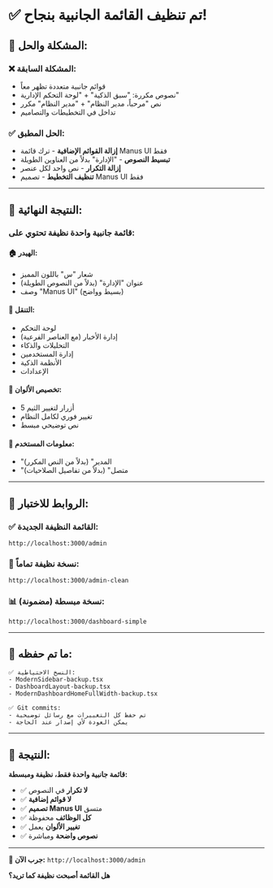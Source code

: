 # ✅ **تم تنظيف القائمة الجانبية بنجاح!**

## 🚀 **المشكلة والحل:**

### **❌ المشكلة السابقة:**
- قوائم جانبية متعددة تظهر معاً
- نصوص مكررة: "سبق الذكية" + "لوحة التحكم الإدارية"  
- نص "مرحباً، مدير النظام" + "مدير النظام" مكرر
- تداخل في التخطيطات والتصاميم

### **✅ الحل المطبق:**
- **إزالة القوائم الإضافية** - ترك قائمة Manus UI فقط
- **تبسيط النصوص** - "الإدارة" بدلاً من العناوين الطويلة
- **إزالة التكرار** - نص واحد لكل عنصر
- **تنظيف التخطيط** - تصميم Manus UI فقط

---

## 🎯 **النتيجة النهائية:**

### **قائمة جانبية واحدة نظيفة تحتوي على:**

#### **🏠 الهيدر:**
- شعار "س" باللون المميز
- عنوان "الإدارة" (بدلاً من النصوص الطويلة)
- وصف "Manus UI" (بسيط وواضح)

#### **🧭 التنقل:**
- لوحة التحكم
- إدارة الأخبار (مع العناصر الفرعية)
- التحليلات والذكاء
- إدارة المستخدمين  
- الأنظمة الذكية
- الإعدادات

#### **🎨 تخصيص الألوان:**
- 5 أزرار لتغيير الثيم
- تغيير فوري لكامل النظام
- نص توضيحي مبسط

#### **👤 معلومات المستخدم:**
- "المدير" (بدلاً من النص المكرر)
- "متصل" (بدلاً من تفاصيل الصلاحيات)

---

## 📍 **الروابط للاختبار:**

### **✅ القائمة النظيفة الجديدة:**
```
http://localhost:3000/admin
```

### **🎯 نسخة نظيفة تماماً:**
```
http://localhost:3000/admin-clean
```

### **📊 نسخة مبسطة (مضمونة):**
```
http://localhost:3000/dashboard-simple
```

---

## 🔧 **ما تم حفظه:**

```
✅ النسخ الاحتياطية:
- ModernSidebar-backup.tsx
- DashboardLayout-backup.tsx  
- ModernDashboardHomeFullWidth-backup.tsx

✅ Git commits:
- تم حفظ كل التغييرات مع رسائل توضيحية
- يمكن العودة لأي إصدار عند الحاجة
```

---

## 🎉 **النتيجة:**

**قائمة جانبية واحدة فقط، نظيفة ومبسطة:**
- ✅ **لا تكرار** في النصوص
- ✅ **لا قوائم إضافية**
- ✅ **تصميم Manus UI** متسق
- ✅ **كل الوظائف** محفوظة
- ✅ **تغيير الألوان** يعمل
- ✅ **نصوص واضحة** ومباشرة

---

**🚀 جرب الآن:** `http://localhost:3000/admin`

**هل القائمة أصبحت نظيفة كما تريد؟**
